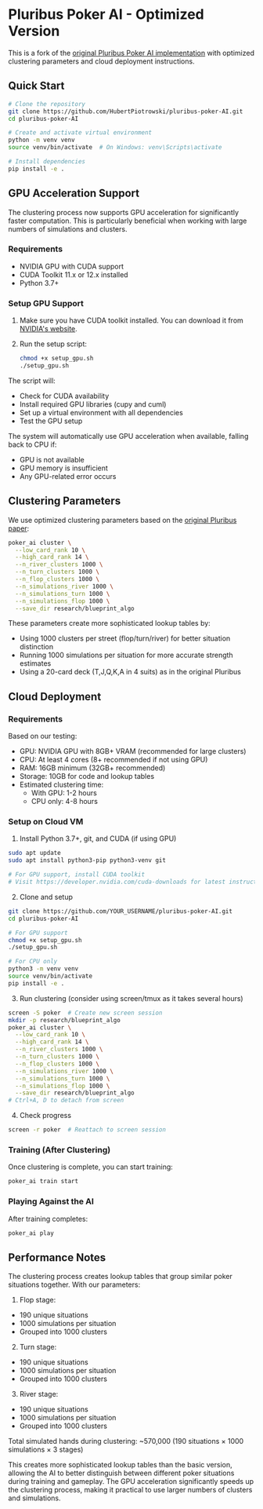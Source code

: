 # Pluribus Poker AI - Optimized Version

This is a fork of the [original Pluribus Poker AI implementation](https://github.com/fedden/poker_ai) with optimized clustering parameters and cloud deployment instructions.

## Quick Start

```bash
# Clone the repository
git clone https://github.com/HubertPiotrowski/pluribus-poker-AI.git
cd pluribus-poker-AI

# Create and activate virtual environment
python -m venv venv
source venv/bin/activate  # On Windows: venv\Scripts\activate

# Install dependencies
pip install -e .
```

## GPU Acceleration Support

The clustering process now supports GPU acceleration for significantly faster computation. This is particularly beneficial when working with large numbers of simulations and clusters.

### Requirements

- NVIDIA GPU with CUDA support
- CUDA Toolkit 11.x or 12.x installed
- Python 3.7+

### Setup GPU Support

1. Make sure you have CUDA toolkit installed. You can download it from [NVIDIA's website](https://developer.nvidia.com/cuda-downloads).

2. Run the setup script:
   ```bash
   chmod +x setup_gpu.sh
   ./setup_gpu.sh
   ```

The script will:
- Check for CUDA availability
- Install required GPU libraries (cupy and cuml)
- Set up a virtual environment with all dependencies
- Test the GPU setup

The system will automatically use GPU acceleration when available, falling back to CPU if:
- GPU is not available
- GPU memory is insufficient
- Any GPU-related error occurs

## Clustering Parameters

We use optimized clustering parameters based on the [original Pluribus paper](https://www.science.org/doi/10.1126/science.aay2400):

```bash
poker_ai cluster \
  --low_card_rank 10 \
  --high_card_rank 14 \
  --n_river_clusters 1000 \
  --n_turn_clusters 1000 \
  --n_flop_clusters 1000 \
  --n_simulations_river 1000 \
  --n_simulations_turn 1000 \
  --n_simulations_flop 1000 \
  --save_dir research/blueprint_algo
```

These parameters create more sophisticated lookup tables by:
- Using 1000 clusters per street (flop/turn/river) for better situation distinction
- Running 1000 simulations per situation for more accurate strength estimates
- Using a 20-card deck (T,J,Q,K,A in 4 suits) as in the original Pluribus

## Cloud Deployment

### Requirements

Based on our testing:
- GPU: NVIDIA GPU with 8GB+ VRAM (recommended for large clusters)
- CPU: At least 4 cores (8+ recommended if not using GPU)
- RAM: 16GB minimum (32GB+ recommended)
- Storage: 10GB for code and lookup tables
- Estimated clustering time: 
  * With GPU: 1-2 hours
  * CPU only: 4-8 hours

### Setup on Cloud VM

1. Install Python 3.7+, git, and CUDA (if using GPU)
```bash
sudo apt update
sudo apt install python3-pip python3-venv git

# For GPU support, install CUDA toolkit
# Visit https://developer.nvidia.com/cuda-downloads for latest instructions
```

2. Clone and setup
```bash
git clone https://github.com/YOUR_USERNAME/pluribus-poker-AI.git
cd pluribus-poker-AI

# For GPU support
chmod +x setup_gpu.sh
./setup_gpu.sh

# For CPU only
python3 -m venv venv
source venv/bin/activate
pip install -e .
```

3. Run clustering (consider using screen/tmux as it takes several hours)
```bash
screen -S poker  # Create new screen session
mkdir -p research/blueprint_algo
poker_ai cluster \
  --low_card_rank 10 \
  --high_card_rank 14 \
  --n_river_clusters 1000 \
  --n_turn_clusters 1000 \
  --n_flop_clusters 1000 \
  --n_simulations_river 1000 \
  --n_simulations_turn 1000 \
  --n_simulations_flop 1000 \
  --save_dir research/blueprint_algo
# Ctrl+A, D to detach from screen
```

4. Check progress
```bash
screen -r poker  # Reattach to screen session
```

### Training (After Clustering)

Once clustering is complete, you can start training:
```bash
poker_ai train start
```

### Playing Against the AI

After training completes:
```bash
poker_ai play
```

## Performance Notes

The clustering process creates lookup tables that group similar poker situations together. With our parameters:

1. Flop stage:
- 190 unique situations
- 1000 simulations per situation
- Grouped into 1000 clusters

2. Turn stage:
- 190 unique situations
- 1000 simulations per situation
- Grouped into 1000 clusters

3. River stage:
- 190 unique situations
- 1000 simulations per situation
- Grouped into 1000 clusters

Total simulated hands during clustering: ~570,000 (190 situations × 1000 simulations × 3 stages)

This creates more sophisticated lookup tables than the basic version, allowing the AI to better distinguish between different poker situations during training and gameplay. The GPU acceleration significantly speeds up the clustering process, making it practical to use larger numbers of clusters and simulations.
